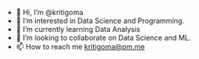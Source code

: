 - 👋 Hi, I’m @kritigoma
- 👀 I’m interested in Data Science and Programming.
- 🌱 I’m currently learning Data Analysis
- 💞️ I’m looking to collaborate on Data Science and ML.
- 📫 How to reach me kritigoma@pm.me

<!---
kritigoma/kritigoma is a ✨ special ✨ repository because its `README.md` (this file) appears on your GitHub profile.
You can click the Preview link to take a look at your changes.
--->
